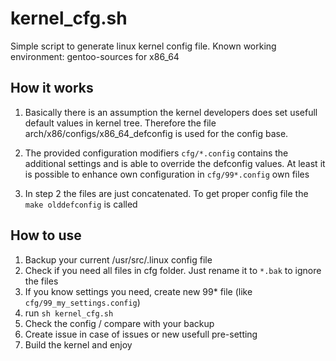 # kernel_cfg.sh

Simple script to generate linux kernel config file.
Known working environment: gentoo-sources for x86_64

## How it works

  1. Basically there is an assumption the kernel developers does set usefull default values in kernel tree.
Therefore the file arch/x86/configs/x86_64_defconfig is used for the config base.

  2. The provided configuration modifiers `cfg/*.config` contains the additional settings and is able to override the defconfig values. At least it is possible to enhance own configuration in `cfg/99*.config` own files
  
  3. In step 2 the files are just concatenated. To get proper config file the `make olddefconfig` is called
  
 ## How to use
 
  1. Backup your current /usr/src/.linux config file
  2. Check if you need all files in cfg folder. Just rename it to `*.bak` to ignore the files
  3. If you know settings you need, create new 99* file (like `cfg/99_my_settings.config`)
  4. run `sh kernel_cfg.sh`
  5. Check the config / compare with your backup
  6. Create issue in case of issues or new usefull pre-setting
  7. Build the kernel and enjoy

